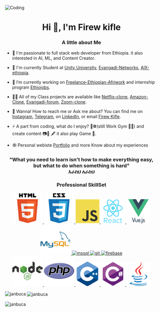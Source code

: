 <img align="" alt="Coding" width="100%" height="120px" src="https://as1.ftcdn.net/v2/jpg/03/32/21/56/1000_F_332215667_FRtsNh6JCtsstNqBlLmiP5dixFFWNJfS.jpg">
<h1 align="center">Hi 👋, I'm Firew kifle</h1>
<h3 align="center">A little about <Strong>Me</Strong></h1>

- 🌱 I'm passionate to full stack web developer from Ethiopia. it also interested in AI, ML, and Content Creator.

- 👯 I'm currently Student at [Unity University](https://www.uu.edu.et/), [Evangadi-Networks](https://www.evangadi.com/), [AlX-ethiopia](https://www.alxethiopia.com/).
  
- 🔭 I’m currently working on [Freelance-Ethiopian-Afriwork](https://t.me/freelance_ethio) and  internship program [Ethiojobs](https://www.ethiojobs.net/).

- 👨‍💻 All of my Class projects are available like [Netflix-clone](https://netflix.com/), [Amazon-Clone](https://amazon.com/), [Evangadi-forum](https://www.evangadi.com/), [Zoom-clone](https://zoom.us/).

- 💬 Wanna! How to reach me or Ask me about? You can find me on [Instagram](https://instagram.com/firew), [Telegram](https://https://web.telegram.org/@Janbuca), on [LinkedIn](https://www.linkedin.com/in/firew-kifle-b665742a7?lipi=urn%3Ali%3Apage%3Ad_flagship3_profile_view_base_contact_details%3BkHRXX5lbTOKv2l02qFw6dg%3D%3D), or email [Firew Kifle](janbuca369@gmail.com).

- ⚡ A part from coding, what do I enjoy? 🏃⚽(still Work Gym 🏋️‍♂️) and create content 📷🎥 🖋 it also play Game 🎲.

- 🕸 Personal webiste [Portfolio](https://elshadaik.github.io/) and more Know about my experiences []() 
<h3 align="center">"What you need to learn isn't how to make everything easy, <br> but what to do when something is hard" <br> <Strong>እራስህ ለራስህ</Strong> </h1>

<h3 align="center">Professional SkillSet</h3>
<p align="center">
   <a href="https://www.w3.org/html/" target="_blank" rel="noreferrer"> <img src="https://raw.githubusercontent.com/devicons/devicon/master/icons/html5/html5-original-wordmark.svg" alt="html5" width="100" height="100"/> </a>
  <a href="https://www.w3schools.com/css/" target="_blank" rel="noreferrer"> <img src="https://raw.githubusercontent.com/devicons/devicon/master/icons/css3/css3-original-wordmark.svg" alt="css3" width="100" height="100"/> </a> 
  <a href="https://developer.mozilla.org/en-US/docs/Web/JavaScript" target="_blank" rel="noreferrer"> <img src="https://raw.githubusercontent.com/devicons/devicon/master/icons/javascript/javascript-original.svg" alt="javascript" width="80" height="80"/> </a> 
  <a href="https://reactjs.org/" target="_blank" rel="noreferrer"> <img src="https://raw.githubusercontent.com/devicons/devicon/master/icons/react/react-original-wordmark.svg" alt="react" width="80" height="80"/> </a>
  <a href="https://vuejs.org/" target="_blank" rel="noreferrer"> <img src="https://raw.githubusercontent.com/devicons/devicon/master/icons/vuejs/vuejs-original-wordmark.svg" alt="vuejs" width="80" height="80"/> </a><br>
<a href="https://www.mysql.com/" target="_blank" rel="noreferrer"> <img src="https://raw.githubusercontent.com/devicons/devicon/master/icons/mysql/mysql-original-wordmark.svg" alt="mysql" width="100" height="100"/> </a>
<a href="https://www.microsoft.com/en-us/sql-server" target="_blank" rel="noreferrer"> <img src="https://www.svgrepo.com/show/303229/microsoft-sql-server-logo.svg" alt="mssql" width="100" height="100"/>
  <a href="https://git-scm.com/" target="_blank" rel="noreferrer"> <img src="https://www.vectorlogo.zone/logos/git-scm/git-scm-icon.svg" alt="git" width="80" height="80"/> </a>
 <a href="https://firebase.google.com/" target="_blank" rel="noreferrer"> <img src="https://www.vectorlogo.zone/logos/firebase/firebase-icon.svg" alt="firebase" width="80" height="80"/> </a><br>
<a href="https://nodejs.org" target="_blank" rel="noreferrer"> <img src="https://raw.githubusercontent.com/devicons/devicon/master/icons/nodejs/nodejs-original-wordmark.svg" alt="nodejs" width="100" height="100"/> </a> 
</a> <a href="https://www.php.net" target="_blank" rel="noreferrer"> <img src="https://raw.githubusercontent.com/devicons/devicon/master/icons/php/php-original.svg" alt="php" width="100" height="100"/> </a>
  <a href="https://www.w3schools.com/cpp/" target="_blank" rel="noreferrer"> <img src="https://raw.githubusercontent.com/devicons/devicon/master/icons/cplusplus/cplusplus-original.svg" alt="cplusplus" width="80" height="80"/> </a>
   <a href="https://www.w3schools.com/cs/" target="_blank" rel="noreferrer"> <img src="https://raw.githubusercontent.com/devicons/devicon/master/icons/csharp/csharp-original.svg" alt="csharp" width="80" height="80"/> </a>  
  <a href="https://www.java.com" target="_blank" rel="noreferrer"> <img src="https://raw.githubusercontent.com/devicons/devicon/master/icons/java/java-original.svg" alt="java" width="80" height="80"/> </a> <br>
</p>


<p><img align="left" src="https://github-readme-stats.vercel.app/api/top-langs?username=janbuca&show_icons=true&locale=en&layout=compact" alt="janbuca" /></p>

<p>&nbsp;<img align="center" src="https://github-readme-stats.vercel.app/api?username=janbuca&show_icons=true&locale=en" alt="janbuca" /></p>

<p><img align="center" src="https://github-readme-streak-stats.herokuapp.com/?user=janbuca&" alt="janbuca" /></p>



